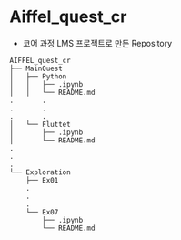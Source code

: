 # **Aiffel_quest_cr**
- 코어 과정 LMS 프로젝트로 만든 Repository
```
AIFFEL_quest_cr
├── MainQuest
│   ├── Python
│   │   ├── .ipynb
│   │   └── README.md
.		.
.		.
.		.
│   └── Fluttet
│       ├── .ipynb
│       └── README.md
.
.
.
└── Exploration
    ├── Ex01
    .
    .
    .
    └── Ex07
        ├── .ipynb
        └── README.md
